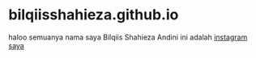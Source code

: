 # bilqiisshahieza.github.io
haloo semuanya nama saya Bilqiis Shahieza Andini
ini adalah [instagram saya](www.instagram.com/bilqiisha)

